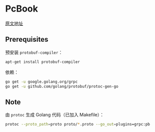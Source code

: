 # PcBook

[原文地址](https://dev.to/techschoolguru/series/7311)

## Prerequisites

预安装 `protobuf-compiler`：

```sh
apt-get install protobuf-compiler
```

依赖：

```sh
go get -u google.golang.org/grpc
go get -u github.com/golang/protobuf/protoc-gen-go
```

## Note

由 `protoc` 生成 Golang 代码（已加入 Makefile）：

```sh
protoc --proto_path=proto proto/*.proto --go_out=plugins=grpc:pb
```
